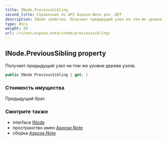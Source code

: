```yaml
---
title: INode.PreviousSibling
second_title: Справочник по API Aspose.Note для .NET
description: INode свойство. Получает предыдущий узел на том же уровне дерева узлов.
type: docs
weight: 20
url: /ru/net/aspose.note/inode/previoussibling/
---
```

## INode.PreviousSibling property

Получает предыдущий узел на том же уровне дерева узлов.

```csharp
public INode PreviousSibling { get; }
```

### Стоимость имущества

Предыдущий брат.

### Смотрите также

* interface [INode](../)
* пространство имен [Aspose.Note](../../inode/)
* сборка [Aspose.Note](../../../)


